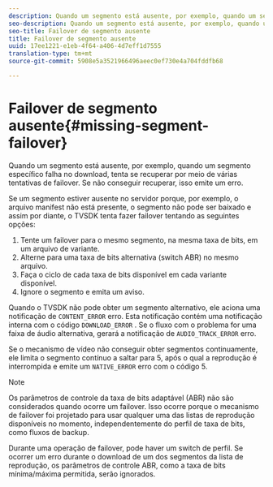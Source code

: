 ```yaml
---
description: Quando um segmento está ausente, por exemplo, quando um segmento específico falha no download, tenta se recuperar por meio de várias tentativas de failover. Se não conseguir recuperar, isso emite um erro.
seo-description: Quando um segmento está ausente, por exemplo, quando um segmento específico falha no download, tenta se recuperar por meio de várias tentativas de failover. Se não conseguir recuperar, isso emite um erro.
seo-title: Failover de segmento ausente
title: Failover de segmento ausente
uuid: 17ee1221-e1eb-4f64-a406-4d7eff1d7555
translation-type: tm+mt
source-git-commit: 5908e5a3521966496aeec0ef730e4a704fddfb68

---
```



# Failover de segmento ausente{#missing-segment-failover}

Quando um segmento está ausente, por exemplo, quando um segmento específico falha no download, tenta se recuperar por meio de várias tentativas de failover. Se não conseguir recuperar, isso emite um erro.

Se um segmento estiver ausente no servidor porque, por exemplo, o arquivo manifest não está presente, o segmento não pode ser baixado e assim por diante, o TVSDK tenta fazer failover tentando as seguintes opções:

1. Tente um failover para o mesmo segmento, na mesma taxa de bits, em um arquivo de variante.
1. Alterne para uma taxa de bits alternativa (switch ABR) no mesmo arquivo.
1. Faça o ciclo de cada taxa de bits disponível em cada variante disponível.
1. Ignore o segmento e emita um aviso.

Quando o TVSDK não pode obter um segmento alternativo, ele aciona uma notificação de `CONTENT_ERROR` erro. Esta notificação contém uma notificação interna com o código `DOWNLOAD_ERROR` . Se o fluxo com o problema for uma faixa de áudio alternativa, gerará a notificação de `AUDIO_TRACK_ERROR` erro.

Se o mecanismo de vídeo não conseguir obter segmentos continuamente, ele limita o segmento contínuo a saltar para 5, após o qual a reprodução é interrompida e emite um `NATIVE_ERROR` erro com o código 5.

>[!NOTE]
>
>Os parâmetros de controle da taxa de bits adaptável (ABR) não são considerados quando ocorre um failover. Isso ocorre porque o mecanismo de failover foi projetado para usar qualquer uma das listas de reprodução disponíveis no momento, independentemente do perfil de taxa de bits, como fluxos de backup.
>
>Durante uma operação de failover, pode haver um switch de perfil. Se ocorrer um erro durante o download de um dos segmentos da lista de reprodução, os parâmetros de controle ABR, como a taxa de bits mínima/máxima permitida, serão ignorados.

